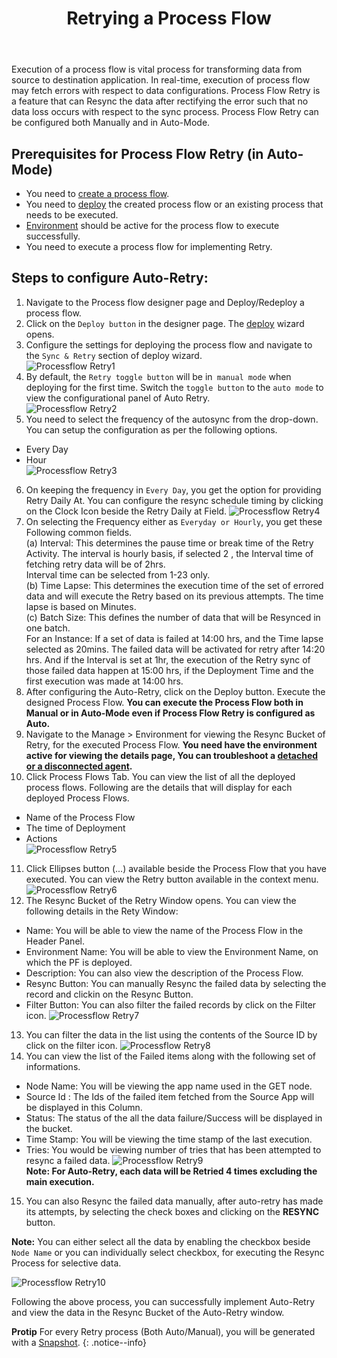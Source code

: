 ﻿---
title:  "Retrying a Process Flow"
toc: true
tag: developers
category: "Processflow"
menus: 
   quickstartprocessflow:
        title: "Retrying a Process Flow"
        weight: 7
        icon: fa fa-file-word-o
        identifier: retryprocessflow
---

Execution of a process flow is vital process for transforming data from source to 
destination application. In real-time, execution of process flow may fetch errors 
with respect to data configurations. 
Process Flow Retry is a feature that can Resync the data after rectifying the error 
such that no data loss occurs with respect to the sync process. Process Flow Retry 
can be configured both Manually and in Auto-Mode.

## Prerequisites for Process Flow Retry (in Auto-Mode)
* You need to [create a process flow](/processflow/creating-processflow/).   
* You need to [deploy](/processflow/deploying-and-executing-processfloww/) the created process flow or an existing process that needs to be executed. 
* [Environment](/deployment/Environment-Management/) should be active for the process flow to execute successfully.
* You need to execute a process flow for implementing Retry. 

## Steps to configure Auto-Retry:
1.	Navigate to the Process flow designer page and Deploy/Redeploy a process flow.    
2.	Click on the `Deploy button` in the designer page. The [deploy](/processflow/deploying-and-executing-processfloww/) wizard opens.    
3.	Configure the settings for deploying the process flow and navigate to the `Sync & Retry` section of deploy wizard.     
![Processflow Retry1](../../../staticfiles/processflow/media/processflow-retry1.png)      
4.	By default, the `Retry toggle button` will be in` manual mode` when deploying for the first time. Switch the `toggle button` to the `auto mode` to view the configurational panel of Auto Retry.  
![Processflow Retry2](../../../staticfiles/processflow/media/processflow-retry2.png)      
5.	You need to select the frequency of the autosync from the drop-down. You can setup the configuration as per the following options.  
* Every Day  
* Hour     
![Processflow Retry3](../../../staticfiles/processflow/media/processflow-retry3.png)      
6.	On keeping the frequency in `Every Day`, you get the option for providing Retry Daily At. You can configure the resync schedule timing by clicking on the Clock Icon beside the Retry Daily at Field. 
![Processflow Retry4](../../../staticfiles/processflow/media/processflow-retry4.png)      
7.	On selecting the Frequency either as `Everyday or Hourly`, you get these Following common fields.      
(a) Interval: This determines the pause time or break time of the Retry Activity. The interval is hourly basis, if selected 2 , the Interval time of fetching retry data will be of 2hrs.     
    Interval time can be selected from 1-23 only.    
(b) Time Lapse: This determines the execution time of the set of errored data and will execute the Retry based on its previous attempts. The time lapse is based on Minutes.      
(c) Batch Size: This defines the number of data  that will be Resynced in one batch.    
For an Instance: If a set of data is failed at 14:00 hrs, and the Time lapse selected as 20mins. The failed data will be activated for retry after 14:20 hrs. And if the Interval is set at 1hr, the execution of the Retry sync of those failed data happen at 15:00 hrs, if the Deployment Time and the first execution was made at 14:00 hrs.      
8.	After configuring the Auto-Retry, click on the Deploy button. Execute the designed Process Flow.
 **You can execute the Process Flow both in Manual or in Auto-Mode even if Process Flow Retry is configured as Auto.**
9.	Navigate to the Manage > Environment for viewing the Resync Bucket of Retry, for the executed Process Flow.
**You need have the environment active for viewing the details page, You can troubleshoot a [detached or a disconnected agent](/deployment/Environment-Management/#detaching-and-attaching-environment).** 
10.	Click Process Flows Tab. You can view the list of all the deployed process flows. Following are the details that will display for each deployed Process Flows.
* Name of the Process Flow  
* The time of Deployment   
* Actions    
![Processflow Retry5](../../../staticfiles/processflow/media/processflow-retry5.png)    
11.	Click Ellipses button (...) available beside the Process Flow that you have executed. You can view the Retry button available in the context menu.  
![Processflow Retry6](../../../staticfiles/processflow/media/processflow-retry6.png)    
12.	The Resync Bucket of the Retry Window opens. You can view the following details in the Rety Window:
- Name: You will be able to view the name of the Process Flow in the Header Panel.
- Environment Name: You will be able to view the Environment Name, on which the PF is deployed.
- Description: You can also view the description of the Process Flow.
- Resync Button: You can manually Resync the failed data by selecting the record and clickin on the Resync Button.
- Filter Button: You can also filter the failed records by click on the Filter icon.
![Processflow Retry7](../../../staticfiles/processflow/media/processflow-retry7.png)    
13.	You can filter the data in the list using the contents of the Source ID by click on the filter icon.
![Processflow Retry8](../../../staticfiles/processflow/media/processflow-retry8.png)    
14.	You can view the list of the Failed items along with the following set of informations.
* Node Name: You will be viewing the app name used in the GET node.
* Source Id : The Ids of the failed item fetched from the Source App will be displayed in this Column.
* Status: The status of the all the data failure/Success will be displayed in the bucket.
* Time Stamp: You will be viewing the time stamp of the last execution.
* Tries: You would be viewing number of tries that has been attempted to resync a failed data. 
 ![Processflow Retry9](../../../staticfiles/processflow/media/processflow-retry9.png)    
**Note: For Auto-Retry, each data will be Retried 4 times excluding the main execution.**
15.	You can also Resync the failed data manually, after auto-retry has made its attempts, by selecting the check boxes and clicking on the **RESYNC** button. 

**Note:** You can either select all the data by enabling the checkbox beside `Node Name` or you can individually select checkbox, for executing the Resync Process for selective data. 

![Processflow Retry10](../../../staticfiles/processflow/media/processflow-retry10.png)    

Following the above process, you can successfully implement Auto-Retry and view the data in the Resync Bucket of the Auto-Retry window.

**Protip**  For every Retry process (Both Auto/Manual), you will be generated with a [Snapshot](/processflow/snapshot-processflow/). 
{: .notice--info}

